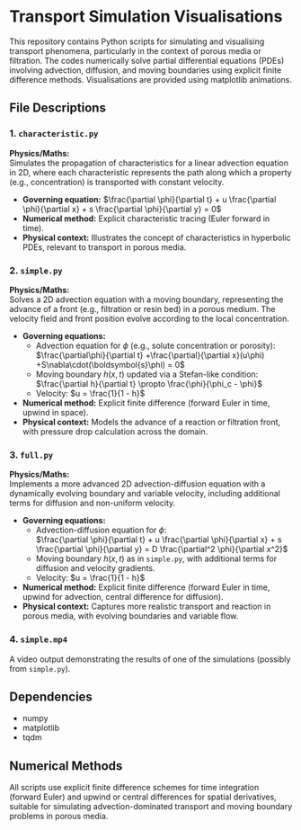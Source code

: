 # Transport Simulation Visualisations

This repository contains Python scripts for simulating and visualising transport phenomena, particularly in the context of porous media or filtration. The codes numerically solve partial differential equations (PDEs) involving advection, diffusion, and moving boundaries using explicit finite difference methods. Visualisations are provided using matplotlib animations.

## File Descriptions

### 1. `characteristic.py`
**Physics/Maths:**  
Simulates the propagation of characteristics for a linear advection equation in 2D, where each characteristic represents the path along which a property (e.g., concentration) is transported with constant velocity.

- **Governing equation:** $\frac{\partial \phi}{\partial t} + u \frac{\partial \phi}{\partial x} + s \frac{\partial \phi}{\partial y} = 0$
- **Numerical method:** Explicit characteristic tracing (Euler forward in time).
- **Physical context:** Illustrates the concept of characteristics in hyperbolic PDEs, relevant to transport in porous media.

### 2. `simple.py`
**Physics/Maths:**  
Solves a 2D advection equation with a moving boundary, representing the advance of a front (e.g., filtration or resin bed) in a porous medium. The velocity field and front position evolve according to the local concentration.

- **Governing equations:**  
  - Advection equation for $\phi$ (e.g., solute concentration or porosity):  
    $\frac{\partial\phi}{\partial t} +\frac{\partial}{\partial x}(u\phi) +S\nabla\cdot(\boldsymbol{s}\phi) = 0$
  - Moving boundary $h(x, t)$ updated via a Stefan-like condition:  
    $\frac{\partial h}{\partial t} \propto \frac{\phi}{\phi_c - \phi}$
  - Velocity: $u = \frac{1}{1 - h}$
- **Numerical method:** Explicit finite difference (forward Euler in time, upwind in space).
- **Physical context:** Models the advance of a reaction or filtration front, with pressure drop calculation across the domain.

### 3. `full.py`
**Physics/Maths:**  
Implements a more advanced 2D advection-diffusion equation with a dynamically evolving boundary and variable velocity, including additional terms for diffusion and non-uniform velocity.

- **Governing equations:**  
  - Advection-diffusion equation for $\phi$:  
    $\frac{\partial \phi}{\partial t} + u \frac{\partial \phi}{\partial x} + s \frac{\partial \phi}{\partial y} = D \frac{\partial^2 \phi}{\partial x^2}$
  - Moving boundary $h(x, t)$ as in `simple.py`, with additional terms for diffusion and velocity gradients.
  - Velocity: $u = \frac{1}{1 - h}$
- **Numerical method:** Explicit finite difference (forward Euler in time, upwind for advection, central difference for diffusion).
- **Physical context:** Captures more realistic transport and reaction in porous media, with evolving boundaries and variable flow.

### 4. `simple.mp4`
A video output demonstrating the results of one of the simulations (possibly from `simple.py`).

## Dependencies

- numpy
- matplotlib
- tqdm

## Numerical Methods

All scripts use explicit finite difference schemes for time integration (forward Euler) and upwind or central differences for spatial derivatives, suitable for simulating advection-dominated transport and moving boundary problems in porous media.
